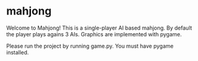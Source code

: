 # mahjong
Welcome to Mahjong! This is a single-player AI based mahjong. By default the player plays agains 3 AIs. Graphics are implemented with pygame.

Please run the project by running game.py. You must have pygame installed.
